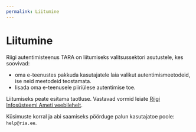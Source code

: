 ```yaml
---
permalink: Liitumine
---
```


# Liitumine

Riigi autentimisteenus TARA on liitumiseks valitsussektori asutustele, kes soovivad:
- oma e-teenustes pakkuda kasutajatele laia valikut autentimismeetodeid, ise neid meetodeid teostamata.
- lisada oma e-teenusele piiriülese autentimise toe.

Liitumiseks peate esitama taotluse. Vastavad vormid leiate <a href='https://www.ria.ee/et/riigi-infosusteem/eid/partnerile.html#tara'>Riigi Infosüsteemi Ameti veebilehelt</a>.

Küsimuste korral ja abi saamiseks pöörduge palun kasutajatoe poole: `help@ria.ee`.
